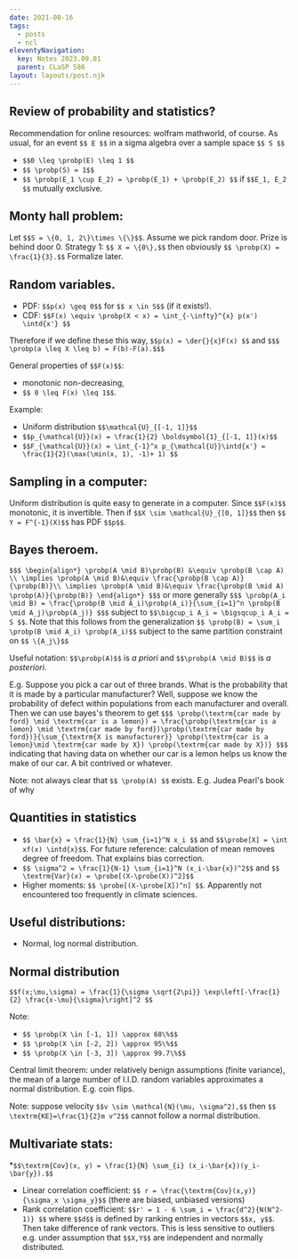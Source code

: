 ```yaml
---
date: 2021-08-16
tags:
  - posts
  - ncl
eleventyNavigation:
  key: Notes 2023.09.01
  parent: CLaSP 586
layout: layouts/post.njk
---
```


## Review of probability and statistics?

Recommendation for online resources: wolfram mathworld, of course.
As usual, for an event `$$ E $$` in a sigma algebra over a sample space `$$ S $$`

* `$$0 \leq \probp(E) \leq 1 $$`
* `$$ \probp(S) = 1$$`
* `$$ \probp(E_1 \cup E_2) = \probp(E_1) + \probp(E_2) $$` if `$$E_1, E_2 $$` mutually exclusive. 

## Monty hall problem:
Let `$$S = \{0, 1, 2\}\times \{\}$$`. Assume we pick random door. Prize is behind door 0.
Strategy 1: `$$ X = \{0\},$$` then obviously `$$ \probp(X) = \frac{1}{3}.$$` Formalize later.

## Random variables.

* PDF: `$$p(x) \geq 0$$` for `$$ x \in S$$` (if it exists!).
* CDF: `$$F(x) \equiv \probp(X < x) = \int_{-\infty}^{x} p(x') \intd{x'} $$`

Therefore if we define these this way, `$$p(x) = \der{}{x}F(x) $$` and 
`$$$ \probp(a \leq X \leq b) = F(b)-F(a).$$$`

General properties of `$$F(x)$$`:
* monotonic non-decreasing, 
* `$$ 0 \leq F(x) \leq 1$$`.

Example:
* Uniform distribution `$$\mathcal{U}_{[-1, 1]}$$`
* `$$p_{\mathcal{U}}(x) = \frac{1}{2} \boldsymbol{1}_{[-1, 1]}(x)$$`
* `$$F_{\mathcal{U}}(x) = \int_{-1}^x p_{\mathcal{U}}\intd{x'} = \frac{1}{2}(\max(\min(x, 1), -1)+ 1) $$`

## Sampling in a computer:
Uniform distribution is quite easy to generate in a computer. Since `$$F(x)$$` monotonic, it is invertible.
Then if `$$X \sim \mathcal{U}_{[0, 1]}$$` then `$$ Y = F^{-1}(X)$$` has PDF `$$p$$`. 

## Bayes theroem.

`$$$
\begin{align*}
\probp(A \mid B)\probp(B) &\equiv \probp(B \cap A) \\
\implies \probp(A \mid B)&\equiv \frac{\probp(B \cap A)}{\probp(B)}\\
\implies \probp(A \mid B)&\equiv \frac{\probp(B \mid A) \probp(A)}{\probp(B)}
\end{align*}
$$$`
or more generally
`$$$ \probp(A_i \mid B) = \frac{\probp(B \mid A_i)\probp(A_i)}{\sum_{i=1}^n \probp(B \mid A_j)\probp(A_j)} $$$` subject to `$$\bigcup_i A_i = \bigsqcup_i A_i = S $$`.
Note that this follows from the generalization `$$ \probp(B) = \sum_i \probp(B \mid A_i) \probp(A_i)$$` subject to the same partition constraint on `$$ \{A_j\}$$`

Useful notation: `$$\probp(A)$$` is _a priori_ and `$$\probp(A \mid B)$$` is _a posteriori_.

E.g. Suppose you pick a car out of three brands. What is the probability that it is made by a particular manufacturer?
Well, suppose we know the probability of defect within populations from each manufacturer and overall. Then we can use bayes's theorem to get
`$$$
\probp(\textrm{car made by ford} \mid \textrm{car is a lemon}) = \frac{\probp(\textrm{car is a lemon} \mid \textrm{car made by ford})\probp(\textrm{car made by ford})}{\sum_{\textrm{X is manufacturer}} \probp(\textrm{car is a lemon}\mid \textrm{car made by X}) \probp(\textrm{car made by X})}
$$$`
indicating that having data on whether our car is a lemon helps us know the make of our car. A bit contrived or whatever.

Note: not always clear that `$$ \probp(A) $$` exists. E.g. Judea Pearl's book of why

## Quantities in statistics

* `$$ \bar{x} = \frac{1}{N} \sum_{i=1}^N x_i $$` and `$$\probe[X] = \int xf(x) \intd{x}$$`. For future reference: calculation of mean removes degree of freedom. That explains bias correction.
* `$$ \sigma^2 = \frac{1}{N-1} \sum_{i=1}^N (x_i-\bar{x})^2$$` and `$$ \textrm{Var}(x) = \probe[(X-\probe(X))^2]$$`
* Higher moments: `$$ \probe[(X-\probe[X])^n] $$`. Apparently not encountered too frequently in climate sciences.

## Useful distributions:
* Normal, log normal distribution.

## Normal distribution
`$$f(x;\mu,\sigma) = \frac{1}{\sigma \sqrt{2\pi}} \exp\left[-\frac{1}{2} \frac{x-\mu}{\sigma}\right]^2 $$`

Note:
* `$$ \probp(X \in [-1, 1]) \approx 68\%$$`
* `$$ \probp(X \in [-2, 2]) \approx 95\%$$`
* `$$ \probp(X \in [-3, 3]) \approx 99.7\%$$`

Central limit theorem: under relatively benign assumptions (finite variance), 
the mean of a large number of I.I.D. random variables approximates a normal distribution. E.g. coin flips.

Note: suppose velocity `$$v \sim \mathcal{N}(\mu, \sigma^2),$$` then `$$ \textrm{KE}=\frac{1}{2}m v^2$$` cannot follow a normal distribution.


## Multivariate stats:
*`$$\textrm{Cov}(x, y) = \frac{1}{N} \sum_{i} (x_i-\bar{x})(y_i-\bar{y}).$$` 
* Linear correlation coefficient: `$$ r = \frac{\textrm{Cov}(x,y)}{\sigma_x \sigma_y}$$` (there are biased, unbiased versions)
* Rank correlation coefficient: `$$r' = 1 - 6 \sum_i = \frac{d^2}{N(N^2-1)} $$` where `$$d$$` is defined by ranking entries in vectors `$$x, y$$`. Then take difference of rank vectors.
This is less sensitive to outliers e.g. under assumption that `$$X,Y$$` are independent and normally distributed.

